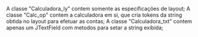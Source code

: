 A classe "Calculadora_ly" contem somente as especificações de layout;                                                                     A classe "Calc_op" contem a calculadora em si, que cria tokens da string obtida no layout para efetuar as contas;                          A classe "Calculadora_txt" contem apenas um JTextField com metodos para setar a string exibida;
